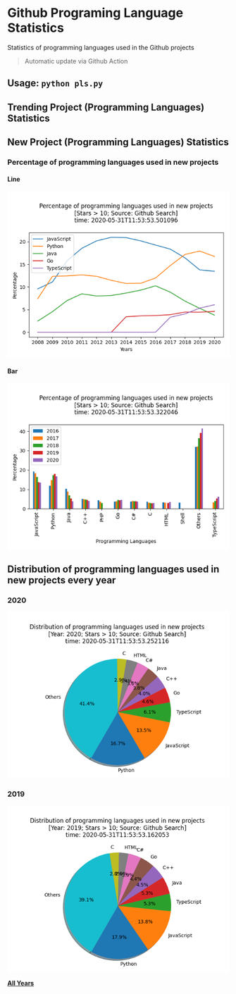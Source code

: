 # Github Programing Language Statistics

Statistics of programming languages used in the Github projects

> Automatic update via Github Action

## Usage: `python pls.py`

## Trending Project (Programming Languages) Statistics

## New Project (Programming Languages) Statistics

### Percentage of programming languages used in new projects

#### Line

![line](images/line.png)

#### Bar

![bar](images/bar.png)

## Distribution of programming languages used in new projects every year

### 2020

![2020](images/pie_2020.png)

### 2019

![2019](images/pie_2019.png)

[**All Years**](./years.md)
